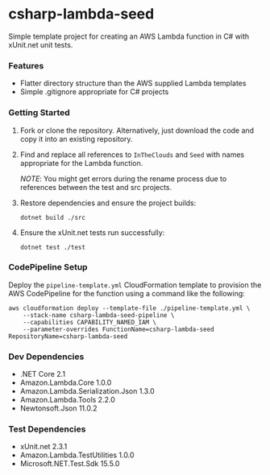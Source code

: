 # csharp-lambda-seed

Simple template project for creating an AWS Lambda function in C# with xUnit.net unit tests.

### Features

* Flatter directory structure than the AWS supplied Lambda templates
* Simple .gitignore appropriate for C# projects

### Getting Started

1. Fork or clone the repository. Alternatively, just download the code and copy it into an existing repository.

2. Find and replace all references to `InTheClouds` and `Seed` with names appropriate for the Lambda function.

    *NOTE*: You might get errors during the rename process due to references between the test and src projects.

3. Restore dependencies and ensure the project builds:

    `dotnet build ./src`

4. Ensure the xUnit.net tests run successfully:

    `dotnet test ./test`

### CodePipeline Setup

Deploy the `pipeline-template.yml` CloudFormation template to provision the AWS CodePipeline for the function using a command like the following:

```
aws cloudformation deploy --template-file ./pipeline-template.yml \
    --stack-name csharp-lambda-seed-pipeline \
    --capabilities CAPABILITY_NAMED_IAM \
    --parameter-overrides FunctionName=csharp-lambda-seed RepositoryName=csharp-lambda-seed
```

### Dev Dependencies

* .NET Core 2.1
* Amazon.Lambda.Core 1.0.0
* Amazon.Lambda.Serialization.Json 1.3.0
* Amazon.Lambda.Tools 2.2.0
* Newtonsoft.Json 11.0.2

### Test Dependencies

* xUnit.net 2.3.1
* Amazon.Lambda.TestUtilities 1.0.0
* Microsoft.NET.Test.Sdk 15.5.0